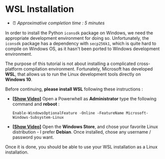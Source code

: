 # WSL Installation

- ⏰ *Approximative completion time :  5 minutes*

In order to install the Python `iconsdk` package on Windows, we need the appropriate development environment for doing so. Unfortunately, the `iconsdk` package has a dependency with `secp256k1`, which is quite hard to compile on Windows OS, as it hasn't been ported to Windows development environment.

The purpose of this tutorial is not about installing a complicated cross-platform compilation environment. Fortunately, Microsoft has developed **WSL**, that allows us to run the Linux development tools directly on **Windows 10**.

Before continuing, **please install WSL** following these instructions :

- **[[Show Video](https://gfycat.com/WholeSmartAttwatersprairiechicken "Show Video")]** Open a Powerwhell as **Administrator** type the following command and **reboot** :

    `Enable-WindowsOptionalFeature -Online -FeatureName Microsoft-Windows-Subsystem-Linux` 
- **[[Show Video](https://gfycat.com/CircularFearlessHylaeosaurus "Show Video")]** Open the **Windows Store**, and chose your favorite Linux distribution - I prefer **Debian**. Once installed, chose any username / password you want.

Once it is done, you should be able to use your WSL installation as a Linux installation.

